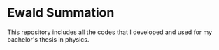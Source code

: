 # Ewald Summation

This repository includes all the codes that I developed and used for my bachelor's thesis in physics.
